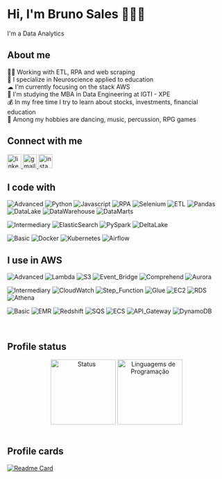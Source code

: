<!---
Links para Icones:
https://freeicons.io/search/icons?q=nome

Link de botão
https://shields.io/
https://img.shields.io/static/v1?label=<LABEL>&message=<MESSAGE>&color=<COLOR
https://dev.to/search?q=nome

Links logos  do shields:
https://simpleicons.org/?q=aws

Links Stats do Github:
https://github.com/anuraghazra/github-readme-stats


Link de cor em hexadecimal
https://www.rapidtables.com/convert/color/rgb-to-hex.html

Link da Documentação do Markdown:
https://github.com/luong-komorebi/Markdown-Tutorial/blob/master/README_pt-BR.md
-->


<h1 align="left">Hi, I'm Bruno Sales 👨🏻‍💻</h1>





<p align="left">I'm a Data Analytics</p>



<h2 align="left">About me</h2>



<p align="left">
  👨‍💻  Working with ETL, RPA and web scraping<br>
  🧠  I specialize in Neuroscience applied to education<br>
  ☁  I'm currently focusing on the stack AWS <br>
  🎲  I'm studying the MBA in Data Engineering at IGTI - XPE<br>
  💰  In my free time I try to learn about stocks, investments, financial education<br>
  🎵  Among my hobbies are dancing, music, percussion, RPG games<br>
</p>
   
  


<h2 align="left">Connect with me</h2>



<div align="left">
  <a href="https://www.linkedin.com/in/bruno-sales/" target="_blank">
    <img src="https://raw.githubusercontent.com/maurodesouza/profile-readme-generator/master/src/assets/icons/social/linkedin/default.svg" width="32" height="32" alt="linkedin logo"  />
  </a>
  
  <a href="mailto:bruno.sales.sa.95@gmail.com" target="_blank">
    <img src="https://raw.githubusercontent.com/maurodesouza/profile-readme-generator/master/src/assets/icons/social/gmail/default.svg" width="32" height="32" alt="gmail logo"  />
  </a>
  
  </a>
  <a href="https://www.instagram.com/bruno.salless/" target="_blank">
    <img src="https://raw.githubusercontent.com/maurodesouza/profile-readme-generator/master/src/assets/icons/social/instagram/default.svg" width="32" height="32" alt="instagram logo"  />
  </a>
</div>



<h2 align="left">I code with</h2>



<p>

![Advanced](https://img.shields.io/static/v1?label=%20&message=Advanced:&color=red)
![Python](https://img.shields.io/static/v1?label=%20&logo=python&logoColor=green&color=0F1437&message=Python)
![Javascript](https://img.shields.io/static/v1?label=%20&logo=javascript&logoColor=yellow&color=0F1437&message=Javascript)
![RPA](https://img.shields.io/static/v1?label=%20&logo=rpa&logoColor=red&color=0F1437&message=RPA)
![Selenium](https://img.shields.io/static/v1?label=%20&logo=Selenium&logoColor=yellow&color=0F1437&message=Selenium)
![ETL](https://img.shields.io/static/v1?label=%20&logo=Kdenlive&logoColor=blue&color=0F1437&message=ETL)
![Pandas](https://img.shields.io/static/v1?label=%20&logo=foodpanda&logoColor=white&color=0F1437&message=Pandas)
![DataLake](https://img.shields.io/static/v1?label=%20&logo=Openlayers&logoColor=blue&color=0F1437&message=Data%20Lake)
![DataWarehouse](https://img.shields.io/static/v1?label=%20&logo=Openlayers&logoColor=blue&color=0F1437&message=Data%20Warehouse)
![DataMarts](https://img.shields.io/static/v1?label=%20&logo=Openlayers&logoColor=blue&color=0F1437&message=Data%20Marts)

</p>



<p>

![Intermediary](https://img.shields.io/static/v1?label=%20&message=Intermediary:&color=yellow)
![ElasticSearch](https://img.shields.io/static/v1?label=%20&logo=Elasticsearch&logoColor=blue&color=0F1437&message=Elastic)
![PySpark](https://img.shields.io/static/v1?label=%20&logo=apacheSpark&logoColor=yellow&color=0F1437&message=PySpark)
![DeltaLake](https://img.shields.io/static/v1?label=%20&logo=Openlayers&logoColor=blue&color=0F1437&message=Delta%20Lake)

</p>



<p>

![Basic](https://img.shields.io/static/v1?label=%20&message=Basic:&color=blue)
![Docker](https://img.shields.io/static/v1?label=%20&logo=Docker&logoColor=blue&color=0F1437&message=Docker)
![Kubernetes](https://img.shields.io/static/v1?label=%20&logo=Kubernetes&logoColor=17A5A0&color=0F1437&message=Kubernetes)
![Airflow](https://img.shields.io/static/v1?label=%20&logo=ApacheAirflow&logoColor=blue&color=0F1437&message=AirFlow)

</p>

<h2 align="left">I use in AWS</h2>


<p>

![Advanced](https://img.shields.io/static/v1?label=%20&message=Advanced:&color=red)
![Lambda](https://img.shields.io/static/v1?logo=amazon&label=%20&message=Lambda&color=425967)
![S3](https://img.shields.io/static/v1?logo=amazon&label=%20&message=S3&color=425967)
![Event_Bridge](https://img.shields.io/static/v1?logo=amazon&label=%20&message=Event%20Bridge&color=425967)
![Comprehend](https://img.shields.io/static/v1?logo=amazon&label=%20&message=Comprehend&color=425967)
![Aurora](https://img.shields.io/static/v1?logo=amazon&label=%20&message=Aurora&color=425967)

</p><p>

![Intermediary](https://img.shields.io/static/v1?label=%20&message=Intermediary:&color=yellow)
![CloudWatch](https://img.shields.io/static/v1?logo=amazon&label=%20&message=CloudWatch&color=425967)
![Step_Function](https://img.shields.io/static/v1?logo=amazon&label=%20&message=Step%20Function&color=425967)
![Glue](https://img.shields.io/static/v1?logo=amazon&label=%20&message=Glue&color=425967)
![EC2](https://img.shields.io/static/v1?logo=amazon&label=%20&message=Glue&color=425967)
![RDS](https://img.shields.io/static/v1?logo=amazon&label=%20&message=RDS&color=425967)
![Athena](https://img.shields.io/static/v1?logo=amazon&label=%20&message=Athena&color=425967)

</p><p>


![Basic](https://img.shields.io/static/v1?label=%20&message=Basic:&color=blue)
![EMR](https://img.shields.io/static/v1?logo=amazon&label=%20&message=EMR&color=425967)
![Redshift](https://img.shields.io/static/v1?logo=amazon&label=%20&message=RedShift&color=425967)
![SQS](https://img.shields.io/static/v1?logo=amazon&label=%20&message=SQS&color=425967)
![ECS](https://img.shields.io/static/v1?logo=amazon&label=%20&message=ECS&color=425967)
![API_Gateway](https://img.shields.io/static/v1?logo=amazon&label=%20&message=API%20Gateway&color=425967)
![DynamoDB](https://img.shields.io/static/v1?logo=amazon&label=%20&message=DynamoDB&color=425967)

</p>


<br>
<h2 align="left">Profile status</h2>
<div align="center">
  
  <img src="https://github-readme-stats.vercel.app/api?username=brunosales95&show_icons=true&include_all_commits=true&count_private=true&disable_animations=false&hide_border=false" height="150" alt="Status"  />
  <img src="https://github-readme-stats.vercel.app/api/top-langs?locale=en&username=brunosales95&langs_count=10&include_all_commits=true&count_private=true" height="150" alt="Linguagems de Programação"  />
  
</div>

<br>
<h2 align="left">Profile cards</h2>

[![Readme Card](https://github-readme-stats.vercel.app/api/pin/?username=anuraghazra&repo=github-readme-stats)](https://github.com/anuraghazra/github-readme-stats)


